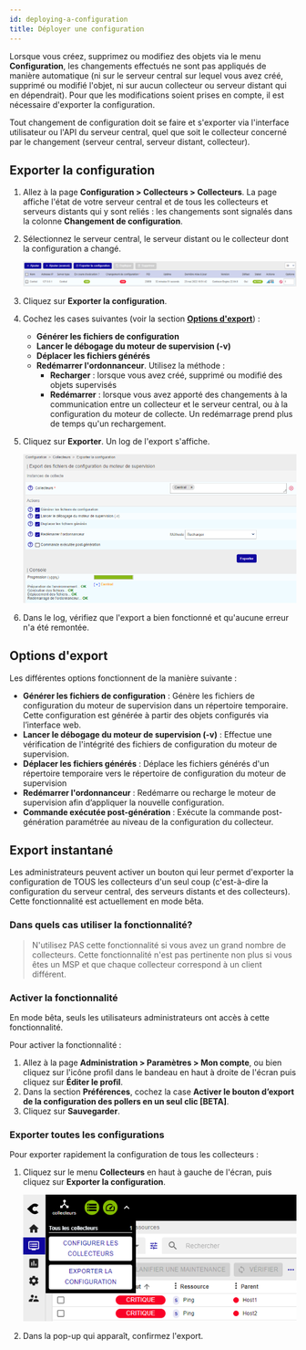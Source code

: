 ```yaml
---
id: deploying-a-configuration
title: Déployer une configuration
---
```


Lorsque vous créez, supprimez ou modifiez des objets via le menu
**Configuration**, les changements effectués ne sont pas appliqués de manière
automatique (ni sur le serveur central sur lequel vous avez créé, supprimé ou modifié l'objet, ni sur aucun collecteur ou serveur distant qui en dépendrait). Pour que les modifications soient prises en compte, il est nécessaire d'exporter la configuration.

Tout changement de configuration doit se faire et s'exporter via l'interface utilisateur ou l'API du serveur central, quel que soit le collecteur concerné par le changement (serveur central, serveur distant, collecteur).

## Exporter la configuration

1.  Allez à la page **Configuration > Collecteurs > Collecteurs**. La page affiche l'état de votre serveur central et de tous les collecteurs et serveurs distants qui y sont reliés : les changements sont signalés dans la colonne **Changement de configuration**. 

2.  Sélectionnez le serveur central, le serveur distant ou le collecteur dont la configuration a changé.

    ![image](../../assets/monitoring/monitoring-servers/export_conf.png)

3.  Cliquez sur **Exporter la configuration**.

4.  Cochez les cases suivantes (voir la section [**Options d'export**](#options-dexport)) :
    - **Générer les fichiers de configuration**
    - **Lancer le débogage du moteur de supervision (-v)**
    - **Déplacer les fichiers générés**
    - **Redémarrer l'ordonnanceur**. Utilisez la méthode : 
      - **Recharger** : lorsque vous avez créé, supprimé ou modifié des objets supervisés
      - **Redémarrer** : lorsque vous avez apporté des changements à la communication entre un collecteur et le serveur central, ou à la configuration du moteur de collecte. Un redémarrage prend plus de temps qu'un rechargement.

5.  Cliquez sur **Exporter**. Un log de l'export s'affiche.

    ![image](../../assets/monitoring/monitoring-servers/export_conf_done.png)

6. Dans le log, vérifiez que l'export a bien fonctionné et qu'aucune erreur n'a été remontée.

## Options d'export

Les différentes options fonctionnent de la manière suivante :

  - **Générer les fichiers de configuration** : Génère les fichiers de
    configuration du moteur de supervision dans un répertoire temporaire. Cette
    configuration est générée à partir des objets configurés via l’interface web.
  - **Lancer le débogage du moteur de supervision (-v)** : Effectue une vérification de l'intégrité des fichiers de configuration du moteur de supervision.
  - **Déplacer les fichiers générés** : Déplace les fichiers générés d'un répertoire temporaire vers le répertoire de configuration du moteur de supervision
  - **Redémarrer l'ordonnanceur** : Redémarre ou recharge le moteur de supervision afin d’appliquer
    la nouvelle configuration.
  - **Commande exécutée post-génération** : Exécute la commande post-génération
    paramétrée au niveau de la configuration du collecteur.

## Export instantané

Les administrateurs peuvent activer un bouton qui leur permet d'exporter la configuration de TOUS les collecteurs d'un seul coup (c'est-à-dire la configuration du serveur central, des serveurs distants et des collecteurs). Cette fonctionnalité est actuellement en mode bêta.

### Dans quels cas utiliser la fonctionnalité?

> N'utilisez PAS cette fonctionnalité si vous avez un grand nombre de collecteurs. Cette fonctionnalité n'est pas pertinente non plus si vous êtes un MSP et que chaque collecteur correspond à un client différent.

### Activer la fonctionnalité

En mode bêta, seuls les utilisateurs administrateurs ont accès à cette fonctionnalité. 

Pour activer la fonctionnalité :
1. Allez à la page **Administration > Paramètres > Mon compte**, ou bien cliquez sur l'icône profil dans le bandeau en haut à droite de l'écran puis cliquez sur **Éditer le profil**.
2. Dans la section **Préférences**, cochez la case **Activer le bouton d’export de la configuration des pollers en un seul clic [BETA]**.
3. Cliquez sur **Sauvegarder**.

### Exporter toutes les configurations

Pour exporter rapidement la configuration de tous les collecteurs :

1. Cliquez sur le menu **Collecteurs** en haut à gauche de l'écran, puis cliquez sur **Exporter la configuration**.

    ![image](../../assets/monitoring/monitoring-servers/export_all_pollers_button.png)

2. Dans la pop-up qui apparaît, confirmez l'export.
